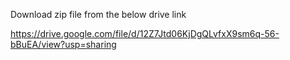 Download zip file from the below drive link

https://drive.google.com/file/d/12Z7Jtd06KjDgQLvfxX9sm6q-56-bBuEA/view?usp=sharing
